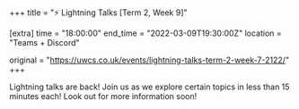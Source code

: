 +++
title = "⚡ Lightning Talks [Term 2, Week 9]"

[extra]
time = "18:00:00"
end_time = "2022-03-09T19:30:00Z"
location = "Teams + Discord"

original = "https://uwcs.co.uk/events/lightning-talks-term-2-week-7-2122/"    
+++

Lightning talks are back\! Join us as we explore certain topics in less than 15 minutes each\! Look out for more information soon\!

